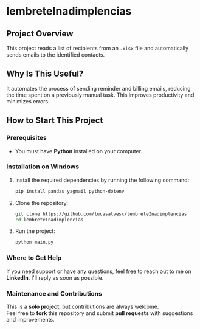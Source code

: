 # lembreteInadimplencias

## Project Overview
This project reads a list of recipients from an `.xlsx` file and automatically sends emails to the identified contacts.

## Why Is This Useful?
It automates the process of sending reminder and billing emails, reducing the time spent on a previously manual task. This improves productivity and minimizes errors.

## How to Start This Project

### Prerequisites
- You must have **Python** installed on your computer.

### Installation on Windows

1. Install the required dependencies by running the following command:  
   ```bash
   pip install pandas yagmail python-dotenv
   ```

2. Clone the repository:  
   ```bash
   git clone https://github.com/lucasalvesx/lembreteInadimplencias  
   cd lembreteInadimplencias
   ```

3. Run the project:  
   ```bash
   python main.py
   ```

### Where to Get Help
If you need support or have any questions, feel free to reach out to me on **LinkedIn**. I'll reply as soon as possible.

### Maintenance and Contributions
This is a **solo project**, but contributions are always welcome.  
Feel free to **fork** this repository and submit **pull requests** with suggestions and improvements.
